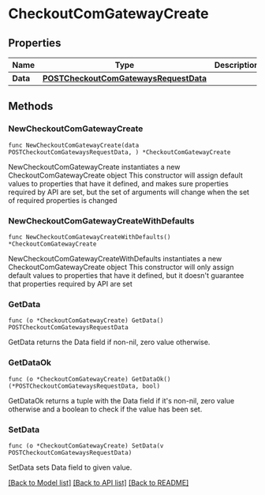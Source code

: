 # CheckoutComGatewayCreate

## Properties

Name | Type | Description | Notes
------------ | ------------- | ------------- | -------------
**Data** | [**POSTCheckoutComGatewaysRequestData**](POSTCheckoutComGatewaysRequestData.md) |  | 

## Methods

### NewCheckoutComGatewayCreate

`func NewCheckoutComGatewayCreate(data POSTCheckoutComGatewaysRequestData, ) *CheckoutComGatewayCreate`

NewCheckoutComGatewayCreate instantiates a new CheckoutComGatewayCreate object
This constructor will assign default values to properties that have it defined,
and makes sure properties required by API are set, but the set of arguments
will change when the set of required properties is changed

### NewCheckoutComGatewayCreateWithDefaults

`func NewCheckoutComGatewayCreateWithDefaults() *CheckoutComGatewayCreate`

NewCheckoutComGatewayCreateWithDefaults instantiates a new CheckoutComGatewayCreate object
This constructor will only assign default values to properties that have it defined,
but it doesn't guarantee that properties required by API are set

### GetData

`func (o *CheckoutComGatewayCreate) GetData() POSTCheckoutComGatewaysRequestData`

GetData returns the Data field if non-nil, zero value otherwise.

### GetDataOk

`func (o *CheckoutComGatewayCreate) GetDataOk() (*POSTCheckoutComGatewaysRequestData, bool)`

GetDataOk returns a tuple with the Data field if it's non-nil, zero value otherwise
and a boolean to check if the value has been set.

### SetData

`func (o *CheckoutComGatewayCreate) SetData(v POSTCheckoutComGatewaysRequestData)`

SetData sets Data field to given value.



[[Back to Model list]](../README.md#documentation-for-models) [[Back to API list]](../README.md#documentation-for-api-endpoints) [[Back to README]](../README.md)


